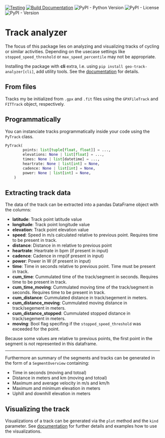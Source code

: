 [![Testing](https://github.com/kschweiger/track_analyzer/actions/workflows/test.yml/badge.svg)](https://github.com/kschweiger/track_analyzer/actions/workflows/test.yml)
[![Build Documentation](https://github.com/kschweiger/track_analyzer/actions/workflows/doc.yml/badge.svg)](https://github.com/kschweiger/track_analyzer/actions/workflows/doc.yml)
![PyPI - Python Version](https://img.shields.io/pypi/pyversions/geo-track-analyzer)
![PyPI - License](https://img.shields.io/pypi/l/geo-track-analyzer)
![PyPI - Version](https://img.shields.io/pypi/v/geo-track-analyzer)


# Track analyzer

The focus of this package lies on analyzing and visualizing tracks of cycling or similar activities. Depending on the usecase settings like `stopped_speed_threshold` or `max_speed_percentile` may not be appropriate.

Installing the package with **cli** extra, I.e. using `pip install geo-track-analyzer[cli]`, add utility tools. See the [documentation](https://kschweiger.github.io/track_analyzer/cli.html) for details.

## From files

Tracks my be initialized from ``.gpx`` and ``.fit`` files using the ``GPXFileTrack`` and ``FITTrack`` object, respectively.


## Programmatically

You can instanciate tracks programmatically inside your code using the `PyTrack` class.

```python
PyTrack(
        points: list[tuple[float, float]] = ...,
        elevations: None | list[float] = ...,
        times: None | list[datetime] = ...,
        heartrate: None | list[int] = None,
        cadence: None | list[int] = None,
        power: None | list[int] = None,
    )
```
## Extracting track data

The data of the track can be extracted into a pandas DataFrame object with the columns:

* **latitude**: Track point latitude value
* **longitude**: Track point longitude value
* **elevation**: Track point elevation value
* **speed**: Speed in m/s calculated relative to previous point. Requires time to be present in track.
* **distance**: Distance in m relative to previous point
* **heartrate**: Heartrate in bpm (if present in input)
* **cadence**: Cadence in rmp(if present in input)
* **power**: Power in W (if present in input)
* **time**: Time in seconds relative to previous point. Time must be present in track.
* **cum_time**: Cummulated time of the track/segment in seconds.  Requires time to be present in track.
* **cum_time_moving**: Cummulated moving time of the track/segment in seconds.  Requires time to be present in track.
* **cum_distance**: Cummulated distance in track/segement in meters.
* **cum_distance_moving**:  Cummulated moving distance in track/segement in meters.
* **cum_distance_stopped**:  Cummulated stopped distance in track/segement in meters.
* **moving**: Bool flag specifing if the `stopped_speed_threshold` was exceeded for the point.

Because some values are relative to previous points, the first point in the segment is not represented in this dataframe.

----------------

Furthermore an summary of the segments and tracks can be generated in the form of a `SegmentOverview` containing:

* Time in seconds (moving and totoal)
* Distance in meters and km (moving and totoal)
* Maximum and average velocity in m/s and km/h
* Maximum and minimum elevation in meters
* Uphill and downhill elevation in meters

## Visualizing the track

Visualizations of a track can be generated via the `plot` method and the ``kind`` parameter. See [documentation](https://kschweiger.github.io/track_analyzer/visualizations.html) for further details and examples how to use the visualizations.